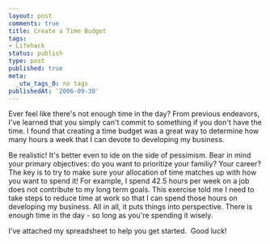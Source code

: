 ```yaml
---
layout: post
comments: true
title: Create a Time Budget
tags:
- Lifehack
status: publish
type: post
published: true
meta:
  _utw_tags_0: no tags
publishedAt: '2006-09-30'
---
```


Ever feel like there's not enough time in the day?  From previous endeavors, I've learned that you simply can't commit to something if you don't have the time.  I found that creating a time budget was a great way to determine how many hours a week that I can devote to developing my business.

Be realistic! It's better even to ide on the side of pessimism.  Bear in mind your primary objectives: do you want to prioritize your familiy? Your career?  The key is to try to make sure your allocation of time matches up with how you want to spend it!  For example, I spend 42.5 hours per week on a job does not contribute to my long term goals.  This exercise told me I need to take steps to reduce time at work so that I can spend those hours on developing my business.  All in all, it puts things into perspective.  There is enough time in the day - so long as you're spending it wisely.

I've attached my spreadsheet to help you get started.  Good luck!
